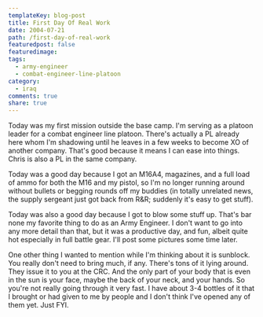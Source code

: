 ```yaml
---
templateKey: blog-post
title: First Day Of Real Work
date: 2004-07-21
path: /first-day-of-real-work
featuredpost: false
featuredimage:
tags:
  - army-engineer
  - combat-engineer-line-platoon
category:
  - iraq
comments: true
share: true
---
```


Today was my first mission outside the base camp. I'm serving as a platoon leader for a combat engineer line platoon. There's actually a PL already here whom I'm shadowing until he leaves in a few weeks to become XO of another company. That's good because it means I can ease into things. Chris is also a PL in the same company.

Today was a good day because I got an M16A4, magazines, and a full load of ammo for both the M16 and my pistol, so I'm no longer running around without bullets or begging rounds off my buddies (in totally unrelated news, the supply sergeant just got back from R&R; suddenly it's easy to get stuff).

Today was also a good day because I got to blow some stuff up. That's bar none my favorite thing to do as an Army Engineer. I don't want to go into any more detail than that, but it was a productive day, and fun, albeit quite hot especially in full battle gear. I'll post some pictures some time later.

One other thing I wanted to mention while I'm thinking about it is sunblock. You really don't need to bring much, if any. There's tons of it lying around. They issue it to you at the CRC. And the only part of your body that is even in the sun is your face, maybe the back of your neck, and your hands. So you're not really going through it very fast. I have about 3-4 bottles of it that I brought or had given to me by people and I don't think I've opened any of them yet. Just FYI.
